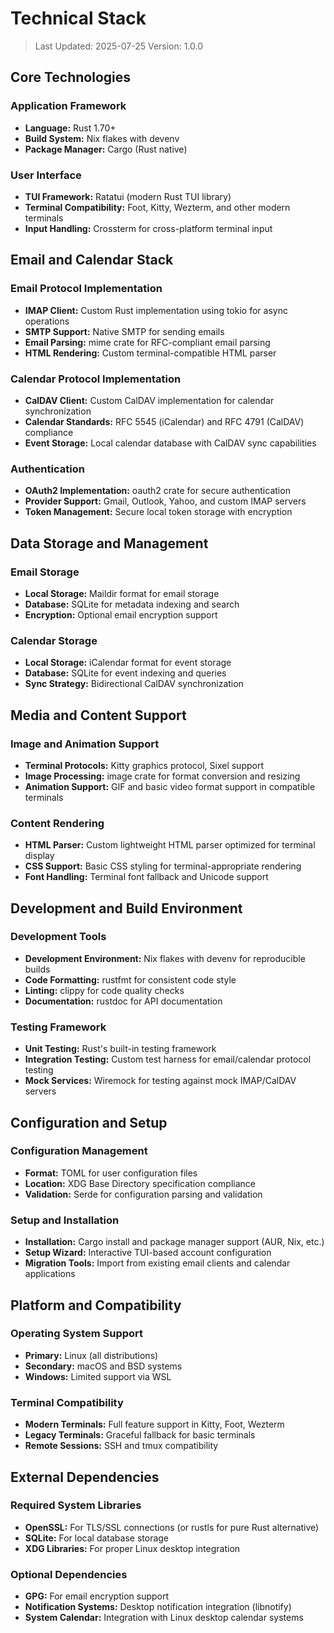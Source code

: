# Technical Stack

> Last Updated: 2025-07-25
> Version: 1.0.0

## Core Technologies

### Application Framework
- **Language:** Rust 1.70+
- **Build System:** Nix flakes with devenv
- **Package Manager:** Cargo (Rust native)

### User Interface
- **TUI Framework:** Ratatui (modern Rust TUI library)
- **Terminal Compatibility:** Foot, Kitty, Wezterm, and other modern terminals
- **Input Handling:** Crossterm for cross-platform terminal input

## Email and Calendar Stack

### Email Protocol Implementation
- **IMAP Client:** Custom Rust implementation using tokio for async operations
- **SMTP Support:** Native SMTP for sending emails
- **Email Parsing:** mime crate for RFC-compliant email parsing
- **HTML Rendering:** Custom terminal-compatible HTML parser

### Calendar Protocol Implementation
- **CalDAV Client:** Custom CalDAV implementation for calendar synchronization
- **Calendar Standards:** RFC 5545 (iCalendar) and RFC 4791 (CalDAV) compliance
- **Event Storage:** Local calendar database with CalDAV sync capabilities

### Authentication
- **OAuth2 Implementation:** oauth2 crate for secure authentication
- **Provider Support:** Gmail, Outlook, Yahoo, and custom IMAP servers
- **Token Management:** Secure local token storage with encryption

## Data Storage and Management

### Email Storage
- **Local Storage:** Maildir format for email storage
- **Database:** SQLite for metadata indexing and search
- **Encryption:** Optional email encryption support

### Calendar Storage
- **Local Storage:** iCalendar format for event storage
- **Database:** SQLite for event indexing and queries
- **Sync Strategy:** Bidirectional CalDAV synchronization

## Media and Content Support

### Image and Animation Support
- **Terminal Protocols:** Kitty graphics protocol, Sixel support
- **Image Processing:** image crate for format conversion and resizing
- **Animation Support:** GIF and basic video format support in compatible terminals

### Content Rendering
- **HTML Parser:** Custom lightweight HTML parser optimized for terminal display
- **CSS Support:** Basic CSS styling for terminal-appropriate rendering
- **Font Handling:** Terminal font fallback and Unicode support

## Development and Build Environment

### Development Tools
- **Development Environment:** Nix flakes with devenv for reproducible builds
- **Code Formatting:** rustfmt for consistent code style
- **Linting:** clippy for code quality checks
- **Documentation:** rustdoc for API documentation

### Testing Framework
- **Unit Testing:** Rust's built-in testing framework
- **Integration Testing:** Custom test harness for email/calendar protocol testing
- **Mock Services:** Wiremock for testing against mock IMAP/CalDAV servers

## Configuration and Setup

### Configuration Management
- **Format:** TOML for user configuration files
- **Location:** XDG Base Directory specification compliance
- **Validation:** Serde for configuration parsing and validation

### Setup and Installation
- **Installation:** Cargo install and package manager support (AUR, Nix, etc.)
- **Setup Wizard:** Interactive TUI-based account configuration
- **Migration Tools:** Import from existing email clients and calendar applications

## Platform and Compatibility

### Operating System Support
- **Primary:** Linux (all distributions)
- **Secondary:** macOS and BSD systems
- **Windows:** Limited support via WSL

### Terminal Compatibility
- **Modern Terminals:** Full feature support in Kitty, Foot, Wezterm
- **Legacy Terminals:** Graceful fallback for basic terminals
- **Remote Sessions:** SSH and tmux compatibility

## External Dependencies

### Required System Libraries
- **OpenSSL:** For TLS/SSL connections (or rustls for pure Rust alternative)
- **SQLite:** For local database storage
- **XDG Libraries:** For proper Linux desktop integration

### Optional Dependencies
- **GPG:** For email encryption support
- **Notification Systems:** Desktop notification integration (libnotify)
- **System Calendar:** Integration with Linux desktop calendar systems